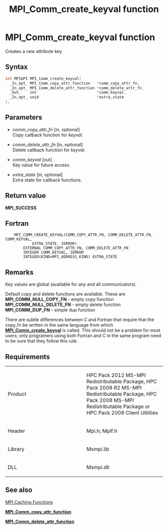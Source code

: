﻿---
title: MPI_Comm_create_keyval function
TOCTitle: MPI_Comm_create_keyval function
ms:assetid: 13d0bf93-f8b8-4f26-bcbf-1b2a0bdab0fe
ms:mtpsurl: https://msdn.microsoft.com/en-us/library/Dn473263(v=VS.85)
ms:contentKeyID: 59360809
ms.date: 03/28/2018
mtps_version: v=VS.85
f1_keywords:
- MPI_COMM_CREATE_KEYVAL
- mpif/MPI_Comm_create_keyval
- mpi/MPI_COMM_CREATE_KEYVAL
dev_langs:
- C++
- C
---

# MPI\_Comm\_create\_keyval function

Creates a new attribute key.

## Syntax

``` c++
int MPIAPI MPI_Comm_create_keyval(
  _In_opt_ MPI_Comm_copy_attr_function   *comm_copy_attr_fn,
  _In_opt_ MPI_Comm_delete_attr_function *comm_delete_attr_fn,
  _Out_    int                           *comm_keyval,
  _In_opt_ void                          *extra_state
);
```

## Parameters

  - *comm\_copy\_attr\_fn* \[in, optional\]  
    Copy callback function for *keyval*.

  - *comm\_delete\_attr\_fn* \[in, optional\]  
    Delete callback function for *keyval*.

  - *comm\_keyval* \[out\]  
    Key value for future access.

  - *extra\_state* \[in, optional\]  
    Extra state for callback functions.

## Return value

**MPI\_SUCCESS**

## Fortran

``` FORTRAN
    MPI_COMM_CREATE_KEYVAL(COMM_COPY_ATTR_FN, COMM_DELETE_ATTR_FN, COMM_KEYVAL,
            EXTRA_STATE, IERROR)
        EXTERNAL COMM_COPY_ATTR_FN, COMM_DELETE_ATTR_FN
        INTEGER COMM_KEYVAL, IERROR
        INTEGER(KIND=MPI_ADDRESS_KIND) EXTRA_STATE
```

## Remarks

Key values are global (available for any and all communicators).

Default copy and delete functions are available.  These are
  **MPI\_COMM\_NULL\_COPY\_FN**   - empty copy function
  **MPI\_COMM\_NULL\_DELETE\_FN** - empty delete function
  **MPI\_COMM\_DUP\_FN**          - simple dup function

There are subtle differences between C and Fortran that require that the copy_fn be written in the same language from which [**MPI\_Comm\_create\_keyval**](mpi-comm-create-keyval-function.md) is called.
This should not be a problem for most users; only programers using both Fortran and C in the same program need to be sure that they follow this rule.


## Requirements

<table>
<colgroup>
<col style="width: 50%" />
<col style="width: 50%" />
</colgroup>
<tbody>
<tr class="odd">
<td><p>Product</p></td>
<td><p>HPC Pack 2012 MS-MPI Redistributable Package, HPC Pack 2008 R2 MS-MPI Redistributable Package, HPC Pack 2008 MS-MPI Redistributable Package or HPC Pack 2008 Client Utilities</p></td>
</tr>
<tr class="even">
<td><p>Header</p></td>
<td>Mpi.h;
Mpif.h</td>
</tr>
<tr class="odd">
<td><p>Library</p></td>
<td>Msmpi.lib</td>
</tr>
<tr class="even">
<td><p>DLL</p></td>
<td>Msmpi.dll</td>
</tr>
</tbody>
</table>


## See also

[MPI Caching Functions](mpi-caching-functions.md)

[**MPI\_Comm\_copy\_attr\_function**](mpi-comm-copy-attr-function-function.md)

[**MPI\_Comm\_delete\_attr\_function**](mpi-comm-delete-attr-function-function.md)

